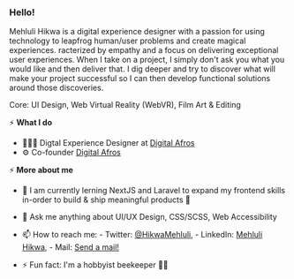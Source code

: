 ### Hello!

Mehluli Hikwa is a digital experience designer with a passion for using technology to leapfrog human/user problems and create magical experiences. racterized by empathy and a focus on delivering exceptional user experiences. When I take on a project, I simply don't ask you what you would like and then deliver that. I dig deeper and try to discover what will make your project successful so I can then develop functional solutions around those discoveries.


Core: UI Design, Web Virtual Reality (WebVR), Film Art & Editing

⚡️ **What I do**
- 👨🏽‍💻 Digtal Experience Designer at [Digital Afros](https://digitalafros.com)
- ⚙️ Co-founder [Digital Afros](https://digitalafros.com)

⚡️ **More about me**
- 🌱 I am currently lerning NextJS and Laravel to expand my frontend skills in-order to build & ship meaningful products 🚀 
- 💬 Ask me anything about UI/UX Design, CSS/SCSS, Web Accessibility
- 📫 How to reach me: - Twitter: [@HikwaMehluli](https://twitter.com/HikwaMehluli), - LinkedIn: [Mehluli Hikwa](https://www.linkedin.com/in/hikwamehluli), - Mail: [Send a mail!](mailto:mehlulihikwa@gmail.com)

- ⚡ Fun fact: I'm a hobbyist beekeeper 🍯🐝

<!-- ![Profile views](https://gpvc.arturio.dev/hikwamehluli) -->
